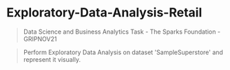 # Exploratory-Data-Analysis-Retail
> Data Science and Business Analytics Task - The Sparks Foundation - GRIPNOV21

> Perform Exploratory Data Analysis on dataset 'SampleSuperstore' and represent it visually.
